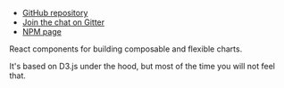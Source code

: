 - [GitHub repository](https://github.com/rumble-charts/rumble-charts)
- [Join the chat on Gitter](https://gitter.im/rumble-charts/rumble-charts)
- [NPM page](https://www.npmjs.com/package/rumble-charts)

React components for building composable and flexible charts. 

It's based on D3.js under the hood, but most of the time you will not feel that.
